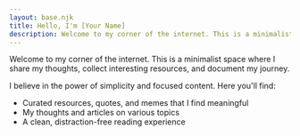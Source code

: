 ```yaml
---
layout: base.njk
title: Hello, I'm [Your Name]
description: Welcome to my corner of the internet. This is a minimalist space where I share my thoughts, collect interesting resources, and document my journey.
---
```


Welcome to my corner of the internet. This is a minimalist space where I share my thoughts, collect interesting resources, and document my journey.

I believe in the power of simplicity and focused content. Here you'll find:

- Curated resources, quotes, and memes that I find meaningful
- My thoughts and articles on various topics
- A clean, distraction-free reading experience